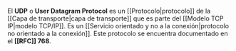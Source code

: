 El **UDP** o **User Datagram Protocol** es un [[Protocolo|protocolo]] de la [[Capa de transporte|capa de transporte]] que es parte del [[Modelo TCP IP|modelo TCP/IP]]. Es un [[Servicio orientado y no a la conexión|protocolo no orientado a la conexión]]. Este protocolo se encuentra documentado en el **[[RFC]] 768**.